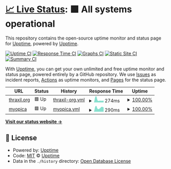 # [📈 Live Status](https://upptime.github.io/upptime): <!--live status--> **🟩 All systems operational**

This repository contains the open-source uptime monitor and status page for [Upptime](https://upptime.js.org), powered by [Upptime](https://github.com/upptime/upptime).

[![Uptime CI](https://github.com/koj-co/upptime/workflows/Uptime%20CI/badge.svg)](https://github.com/koj-co/upptime/actions?query=workflow%3A%22Uptime+CI%22)
[![Response Time CI](https://github.com/koj-co/upptime/workflows/Response%20Time%20CI/badge.svg)](https://github.com/koj-co/upptime/actions?query=workflow%3A%22Response+Time+CI%22)
[![Graphs CI](https://github.com/koj-co/upptime/workflows/Graphs%20CI/badge.svg)](https://github.com/koj-co/upptime/actions?query=workflow%3A%22Graphs+CI%22)
[![Static Site CI](https://github.com/koj-co/upptime/workflows/Static%20Site%20CI/badge.svg)](https://github.com/koj-co/upptime/actions?query=workflow%3A%22Static+Site+CI%22)
[![Summary CI](https://github.com/koj-co/upptime/workflows/Summary%20CI/badge.svg)](https://github.com/koj-co/upptime/actions?query=workflow%3A%22Summary+CI%22)

With [Upptime](https://upptime.js.org), you can get your own unlimited and free uptime monitor and status page, powered entirely by a GitHub repository. We use [Issues](https://github.com/upptime/upptime/issues) as incident reports, [Actions](https://github.com/upptime/upptime/actions) as uptime monitors, and [Pages](https://upptime.github.io/upptime) for the status page.

<!--start: status pages-->
<!-- This summary is generated by Upptime (https://github.com/upptime/upptime) -->
<!-- Do not edit this manually, your changes will be overwritten -->
<!-- prettier-ignore -->
| URL | Status | History | Response Time | Uptime |
| --- | ------ | ------- | ------------- | ------ |
| <img alt="" src="https://favicons.githubusercontent.com/thraxil.org" height="13"> [thraxil.org](https://thraxil.org/) | 🟩 Up | [thraxil-org.yml](https://github.com/thraxil/thraxup/commits/master/history/thraxil-org.yml) | <details><summary><img alt="Response time graph" src="./graphs/thraxil-org/response-time-week.png" height="20"> 274ms</summary><br><a href="https://thraxil.github.io/thraxup/history/thraxil-org"><img alt="Response time 274" src="https://img.shields.io/endpoint?url=https%3A%2F%2Fraw.githubusercontent.com%2Fthraxil%2Fthraxup%2Fmaster%2Fapi%2Fthraxil-org%2Fresponse-time.json"></a><br><a href="https://thraxil.github.io/thraxup/history/thraxil-org"><img alt="24-hour response time 180" src="https://img.shields.io/endpoint?url=https%3A%2F%2Fraw.githubusercontent.com%2Fthraxil%2Fthraxup%2Fmaster%2Fapi%2Fthraxil-org%2Fresponse-time-day.json"></a><br><a href="https://thraxil.github.io/thraxup/history/thraxil-org"><img alt="7-day response time 274" src="https://img.shields.io/endpoint?url=https%3A%2F%2Fraw.githubusercontent.com%2Fthraxil%2Fthraxup%2Fmaster%2Fapi%2Fthraxil-org%2Fresponse-time-week.json"></a><br><a href="https://thraxil.github.io/thraxup/history/thraxil-org"><img alt="30-day response time 274" src="https://img.shields.io/endpoint?url=https%3A%2F%2Fraw.githubusercontent.com%2Fthraxil%2Fthraxup%2Fmaster%2Fapi%2Fthraxil-org%2Fresponse-time-month.json"></a><br><a href="https://thraxil.github.io/thraxup/history/thraxil-org"><img alt="1-year response time 274" src="https://img.shields.io/endpoint?url=https%3A%2F%2Fraw.githubusercontent.com%2Fthraxil%2Fthraxup%2Fmaster%2Fapi%2Fthraxil-org%2Fresponse-time-year.json"></a></details> | <details><summary><a href="https://thraxil.github.io/thraxup/history/thraxil-org">100.00%</a></summary><a href="https://thraxil.github.io/thraxup/history/thraxil-org"><img alt="All-time uptime 100.00%" src="https://img.shields.io/endpoint?url=https%3A%2F%2Fraw.githubusercontent.com%2Fthraxil%2Fthraxup%2Fmaster%2Fapi%2Fthraxil-org%2Fuptime.json"></a><br><a href="https://thraxil.github.io/thraxup/history/thraxil-org"><img alt="24-hour uptime 100.00%" src="https://img.shields.io/endpoint?url=https%3A%2F%2Fraw.githubusercontent.com%2Fthraxil%2Fthraxup%2Fmaster%2Fapi%2Fthraxil-org%2Fuptime-day.json"></a><br><a href="https://thraxil.github.io/thraxup/history/thraxil-org"><img alt="7-day uptime 100.00%" src="https://img.shields.io/endpoint?url=https%3A%2F%2Fraw.githubusercontent.com%2Fthraxil%2Fthraxup%2Fmaster%2Fapi%2Fthraxil-org%2Fuptime-week.json"></a><br><a href="https://thraxil.github.io/thraxup/history/thraxil-org"><img alt="30-day uptime 100.00%" src="https://img.shields.io/endpoint?url=https%3A%2F%2Fraw.githubusercontent.com%2Fthraxil%2Fthraxup%2Fmaster%2Fapi%2Fthraxil-org%2Fuptime-month.json"></a><br><a href="https://thraxil.github.io/thraxup/history/thraxil-org"><img alt="1-year uptime 100.00%" src="https://img.shields.io/endpoint?url=https%3A%2F%2Fraw.githubusercontent.com%2Fthraxil%2Fthraxup%2Fmaster%2Fapi%2Fthraxil-org%2Fuptime-year.json"></a></details>
| <img alt="" src="https://favicons.githubusercontent.com/myopica.org" height="13"> [myopica](https://myopica.org/) | 🟩 Up | [myopica.yml](https://github.com/thraxil/thraxup/commits/master/history/myopica.yml) | <details><summary><img alt="Response time graph" src="./graphs/myopica/response-time-week.png" height="20"> 290ms</summary><br><a href="https://thraxil.github.io/thraxup/history/myopica"><img alt="Response time 290" src="https://img.shields.io/endpoint?url=https%3A%2F%2Fraw.githubusercontent.com%2Fthraxil%2Fthraxup%2Fmaster%2Fapi%2Fmyopica%2Fresponse-time.json"></a><br><a href="https://thraxil.github.io/thraxup/history/myopica"><img alt="24-hour response time 296" src="https://img.shields.io/endpoint?url=https%3A%2F%2Fraw.githubusercontent.com%2Fthraxil%2Fthraxup%2Fmaster%2Fapi%2Fmyopica%2Fresponse-time-day.json"></a><br><a href="https://thraxil.github.io/thraxup/history/myopica"><img alt="7-day response time 290" src="https://img.shields.io/endpoint?url=https%3A%2F%2Fraw.githubusercontent.com%2Fthraxil%2Fthraxup%2Fmaster%2Fapi%2Fmyopica%2Fresponse-time-week.json"></a><br><a href="https://thraxil.github.io/thraxup/history/myopica"><img alt="30-day response time 290" src="https://img.shields.io/endpoint?url=https%3A%2F%2Fraw.githubusercontent.com%2Fthraxil%2Fthraxup%2Fmaster%2Fapi%2Fmyopica%2Fresponse-time-month.json"></a><br><a href="https://thraxil.github.io/thraxup/history/myopica"><img alt="1-year response time 290" src="https://img.shields.io/endpoint?url=https%3A%2F%2Fraw.githubusercontent.com%2Fthraxil%2Fthraxup%2Fmaster%2Fapi%2Fmyopica%2Fresponse-time-year.json"></a></details> | <details><summary><a href="https://thraxil.github.io/thraxup/history/myopica">100.00%</a></summary><a href="https://thraxil.github.io/thraxup/history/myopica"><img alt="All-time uptime 100.00%" src="https://img.shields.io/endpoint?url=https%3A%2F%2Fraw.githubusercontent.com%2Fthraxil%2Fthraxup%2Fmaster%2Fapi%2Fmyopica%2Fuptime.json"></a><br><a href="https://thraxil.github.io/thraxup/history/myopica"><img alt="24-hour uptime 100.00%" src="https://img.shields.io/endpoint?url=https%3A%2F%2Fraw.githubusercontent.com%2Fthraxil%2Fthraxup%2Fmaster%2Fapi%2Fmyopica%2Fuptime-day.json"></a><br><a href="https://thraxil.github.io/thraxup/history/myopica"><img alt="7-day uptime 100.00%" src="https://img.shields.io/endpoint?url=https%3A%2F%2Fraw.githubusercontent.com%2Fthraxil%2Fthraxup%2Fmaster%2Fapi%2Fmyopica%2Fuptime-week.json"></a><br><a href="https://thraxil.github.io/thraxup/history/myopica"><img alt="30-day uptime 100.00%" src="https://img.shields.io/endpoint?url=https%3A%2F%2Fraw.githubusercontent.com%2Fthraxil%2Fthraxup%2Fmaster%2Fapi%2Fmyopica%2Fuptime-month.json"></a><br><a href="https://thraxil.github.io/thraxup/history/myopica"><img alt="1-year uptime 100.00%" src="https://img.shields.io/endpoint?url=https%3A%2F%2Fraw.githubusercontent.com%2Fthraxil%2Fthraxup%2Fmaster%2Fapi%2Fmyopica%2Fuptime-year.json"></a></details>

<!--end: status pages-->

[**Visit our status website →**](https://upptime.github.io/upptime)

## 📄 License

- Powered by: [Upptime](https://github.com/upptime/upptime)
- Code: [MIT](./LICENSE) © [Upptime](https://upptime.js.org)
- Data in the `./history` directory: [Open Database License](https://opendatacommons.org/licenses/odbl/1-0/)
